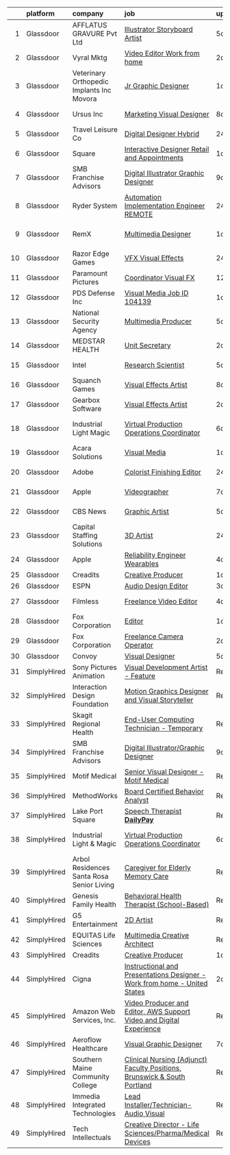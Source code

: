 

|    | platform    | company                                     | job                                                                                                                                                                                                                                                                                                                                                                                                                                                                                                                                                                                                                                                                                                                                                                                                                                                                                                                                                                                                                                                                                                                                                                                                                                                                                                                                                                                                  | update_time   | location            |
|---:|:------------|:--------------------------------------------|:-----------------------------------------------------------------------------------------------------------------------------------------------------------------------------------------------------------------------------------------------------------------------------------------------------------------------------------------------------------------------------------------------------------------------------------------------------------------------------------------------------------------------------------------------------------------------------------------------------------------------------------------------------------------------------------------------------------------------------------------------------------------------------------------------------------------------------------------------------------------------------------------------------------------------------------------------------------------------------------------------------------------------------------------------------------------------------------------------------------------------------------------------------------------------------------------------------------------------------------------------------------------------------------------------------------------------------------------------------------------------------------------------------|:--------------|:--------------------|
|  1 | Glassdoor   | AFFLATUS GRAVURE Pvt Ltd                    | [Illustrator Storyboard Artist](https://www.glassdoor.com/partner/jobListing.htm?pos=121&ao=1136043&s=58&guid=00000181fb7fcbe387e02fb3b8f7e3b9&src=GD_JOB_AD&t=SR&vt=w&ea=1&cs=1_0a05747c&cb=1657781866067&jobListingId=1007993914012&jrtk=3-0-1g7tnvj6kklu0801-1g7tnvj76i7lr800-c403801fa18c8bfc-)                                                                                                                                                                                                                                                                                                                                                                                                                                                                                                                                                                                                                                                                                                                                                                                                                                                                                                                                                                                                                                                                                                  | 5d            | Remote              |
|  2 | Glassdoor   | Vyral Mktg                                  | [Video Editor  Work from home ](https://www.glassdoor.com/partner/jobListing.htm?pos=127&ao=1136043&s=58&guid=00000181fb7fcbe387e02fb3b8f7e3b9&src=GD_JOB_AD&t=SR&vt=w&ea=1&cs=1_8e691a8c&cb=1657781866070&jobListingId=1007998842460&jrtk=3-0-1g7tnvj6kklu0801-1g7tnvj76i7lr800-69b485c67c40ea4d-)                                                                                                                                                                                                                                                                                                                                                                                                                                                                                                                                                                                                                                                                                                                                                                                                                                                                                                                                                                                                                                                                                                  | 2d            | Omaha, NE           |
|  3 | Glassdoor   | Veterinary Orthopedic Implants  Inc  Movora | [Jr  Graphic Designer](https://www.glassdoor.com/partner/jobListing.htm?pos=108&ao=1110586&s=58&guid=00000181fb7fcbe387e02fb3b8f7e3b9&src=GD_JOB_AD&t=SR&vt=w&ea=1&cs=1_c12e6da5&cb=1657781866066&jobListingId=1008000324103&cpc=82B3195DA92CAF92&jrtk=3-0-1g7tnvj6kklu0801-1g7tnvj76i7lr800-0136d53b3cda6ecf--6NYlbfkN0D0ff9e8Lfwlpl5zGbQmpn59AL71QmFd7VKOAnfyjZzp5sdngV8WPgYe0dov1m7Y2lSx3djQ4QlV0uyZ-7uJ0cKtz2_o0ineAFjeAlbSQLnNhg4MrTAxhWt4AG5yFcFYGgWTbXlVAiKXFYPEdPWr4vK2B1-s3zrcO8_2a_I8k8kMOUp90gLphdut3qT_fwnZBE9cW3Lz-5e5Nv2w7JuSF0nLCDwh4GSJTJknzUSa-wEhzn9sSa6OS6WWfhkSaD7rQ7QVKA5gc0U3qLgIs8yNMLNDwzTL2GX5Pv9RuKxb3sbUf9TNNMgdnim40zqXEwvxENtBbVZZYRmn3BEylXd8W3Z1fum2JhhHaD2eymAWicOCVp6QcbGsHQ6qhYnJayQygFG4zyXAcu9U4YPIqjZpCsISFoDCPHAMVJZr0QiWCsXjzaYbz0ywDXviDEWPrBNb-tbddC6kUSb2iM67U6Id6-QoBap-e1x2fQT0FSlzsyrQQ%3D%3D)                                                                                                                                                                                                                                                                                                                                                                                                                                                                                                                                                          | 1d            | Saint Augustine, FL |
|  4 | Glassdoor   | Ursus  Inc                                  | [Marketing   Visual Designer](https://www.glassdoor.com/partner/jobListing.htm?pos=109&ao=1110586&s=58&guid=00000181fb7fcbe387e02fb3b8f7e3b9&src=GD_JOB_AD&t=SR&vt=w&ea=1&cs=1_7e0754ec&cb=1657781866066&jobListingId=1007985675315&cpc=B076152010A3B66C&jrtk=3-0-1g7tnvj6kklu0801-1g7tnvj76i7lr800-f29d6c416d7e7661--6NYlbfkN0CT8vBT9H5mqECx2dfLV_FONLPDKpIRssxVwtj05Tmm4rA5I0VNOPdM1oYsK66ov5qs26oXjfHfguzQooc3G5Pl-ghCmGPoj2PmFbu89wOeXUIWofUIEanFBQPQQprKV32zN9Eeuix_fCN_LoNFfc6-kzPEHPQ6WqAeZZW7SVPGAneNoR4LL4ICaWUunWEm0NMQwllCqzpb2jbXfq8vno7CjDfcNhde_W5Dghnziav4Z672-EZ4y4kQl5d4YY7G0P_MzTCz_V2KGeLpA4G0WV_bzB5BrxYEhPxUTp5P0zQewCglRmI_LKCzDMzOjtzCOpIqdA9-p-0ma8y3TAf7_YdMu5lJxHjtDXCYMiVz1RSbGiZWMstjjwbxWfy1zAk4dims6IVhr0D06MhjhrLT9IhTinadZiiO_N3arpfQEHL8NFS2TVJes2V3fL8ynt-ihfqthY3_mk_bzsTiaKqF1gOLLoUYVEdAfZGElfLnbCj70cYR8BNfUQYEpQxnlvMQwQrgwfobzPgL1ZMf1hxmRlpTDvJduuetf35L6_xhN-BA5DwEhVbaVkK2cKPfVcgrSjbnLun1Tbsn7UADNFdEH-s3dBE_zB05ORRGUVsR_fHXgALR3fL_2lW0a6xYhJU8FnTQICbVemAs3gLMFRorA52-BygUw24FLMWKN_rdgbZolBA5JhSdWzCIrpy3AgbLNXP50yfj1plEJ9RmzR3-RoO74qpDZeeLlPXsKzXHFUTgO2wLggKEZizoPAEaBAdsFc1V3lzzyhrQp4uTCyUDdltct1Wx6nOtCenMxC6XADTVd6sNwonIKVbyNRmT3sJEO3ZUMiLrhGx29rn3B9LdzDhAeaAupzc15YDUaGII2N5E1J27YS3GyXuFll7QBI1RD5QO5bWLMYaFEA2S_DioeZR6ut3KlyYD6DZS138pADGSUqPCmLenFaY6lnb8-V8K_Z6vmvKW5UDFlTedHGcQbwwuZs-c1qOaYma-DvzFDT0kdjeovAqMbsEuFfrbGEc1fHs%3D) | 8d            | Los Angeles, CA     |
|  5 | Glassdoor   | Travel   Leisure Co                         | [Digital Designer  Hybrid ](https://www.glassdoor.com/partner/jobListing.htm?pos=128&ao=1136043&s=58&guid=00000181fb7fcbe387e02fb3b8f7e3b9&src=GD_JOB_AD&t=SR&vt=w&cs=1_651cbddd&cb=1657781866070&jobListingId=1008003081915&jrtk=3-0-1g7tnvj6kklu0801-1g7tnvj76i7lr800-1f3d0c5fd54e457c-)                                                                                                                                                                                                                                                                                                                                                                                                                                                                                                                                                                                                                                                                                                                                                                                                                                                                                                                                                                                                                                                                                                           | 24h           | Orlando, FL         |
|  6 | Glassdoor   | Square                                      | [Interactive Designer  Retail and Appointments](https://www.glassdoor.com/partner/jobListing.htm?pos=120&ao=1136043&s=58&guid=00000181fb7fcbe387e02fb3b8f7e3b9&src=GD_JOB_AD&t=SR&vt=w&cs=1_59b02392&cb=1657781866067&jobListingId=1008001637235&jrtk=3-0-1g7tnvj6kklu0801-1g7tnvj76i7lr800-20907a7bd1b80917-)                                                                                                                                                                                                                                                                                                                                                                                                                                                                                                                                                                                                                                                                                                                                                                                                                                                                                                                                                                                                                                                                                       | 1d            | New York, NY        |
|  7 | Glassdoor   | SMB Franchise Advisors                      | [Digital Illustrator Graphic Designer](https://www.glassdoor.com/partner/jobListing.htm?pos=117&ao=1136043&s=58&guid=00000181fb7fcbe387e02fb3b8f7e3b9&src=GD_JOB_AD&t=SR&vt=w&ea=1&cs=1_dc142aec&cb=1657781866067&jobListingId=1007982450518&jrtk=3-0-1g7tnvj6kklu0801-1g7tnvj76i7lr800-c5add34959eea285-)                                                                                                                                                                                                                                                                                                                                                                                                                                                                                                                                                                                                                                                                                                                                                                                                                                                                                                                                                                                                                                                                                           | 9d            | Remote              |
|  8 | Glassdoor   | Ryder System                                | [Automation Implementation Engineer  REMOTE ](https://www.glassdoor.com/partner/jobListing.htm?pos=107&ao=1110586&s=58&guid=00000181fb7fcbe387e02fb3b8f7e3b9&src=GD_JOB_AD&t=SR&vt=w&cs=1_e0340c27&cb=1657781866066&jobListingId=1008002123812&cpc=FA84DF7EA1EC2398&jrtk=3-0-1g7tnvj6kklu0801-1g7tnvj76i7lr800-f13bcc3fce199444--6NYlbfkN0AJ6wryg7N46VvGy3EmkapfWsWdojZUEHSy-vjm49REoV0QRFlwuAEzlioR6-O1v1MPpY0outYWv6QQUzY9gCA3ViWOxr-3oIw542ZbmUOkgCsR_IoiwzNi_B_mN7Z3uxS5S2Ce55vM66vS_MxXTcpRbe5ADtHM_zUu_D8dKBs3vSgjWlCqqXnzJFN0n8oJaam2PQKanhro9E9ywFMj-0Yf_RcFvch04cSNvSdjywu7wsBbojvO3bxonF5vacjxnV9GLI9sFQLzSoqKz9bvfjImVS4p0VHKVUtzMEicIPn1_LJb0R-bTLLexsMtu7BWI-1dZvuokZ6B253HiewPOLsTP9PenuG7nhgYo6UrFZ888R-Mt7Ra6-McCUcTB8F7QQI-qCLXsNyEumCdy2CbIG4Aebh-jWxUg8FyJATVq5xRrXTJuD-VKqGmukdSMt3axXi2RMd7F7lErpeeKEs-1mLePABCnAJyIq5IPmdpiik-Dq4sGxftNVEo)                                                                                                                                                                                                                                                                                                                                                                                                                                                                                                                                    | 24h           | Cincinnati, OH      |
|  9 | Glassdoor   | RemX                                        | [Multimedia Designer](https://www.glassdoor.com/partner/jobListing.htm?pos=110&ao=1110586&s=58&guid=00000181fb7fcbe387e02fb3b8f7e3b9&src=GD_JOB_AD&t=SR&vt=w&ea=1&cs=1_7e04a309&cb=1657781866066&jobListingId=1008000121887&cpc=FB7E4A1762AE5BEC&jrtk=3-0-1g7tnvj6kklu0801-1g7tnvj76i7lr800-57f97d4fab3b97ac--6NYlbfkN0BjjkWxnJMqt2bWVcRaVAlvBRsjLKeJHSTiWSuT7OinMbG--Fy5vnygDSAU1bjUzZ1VTW8LA7bc9abHLh_fTi753GJDLB3c1bH9fCr0jvhqfzRSth6g27U2uy5j1QLzU3cNZqixTjGpXq0Vx-LM0UknhVQnTBe0eb5xu2oiD9_uyHdvGRLDepRyN0qbryVETunPtmK6EvA4J4Gv_zdgUA0G3hNJ6yBwyvkuFCQZ1Kirmo1XcrLw-3v1N5FoyEfQlLRCycSibIFuq8iI2SpCdhAWVZwzlzmHdF6OVtUiwYNypUA13-HDebSPPlAIKNHRxvvKliIuRUc1otVeSzE9q7nDwvsSHygMkDZedRTbR-FLBN3UDGgJRK_5PEuQ8rEHRFDVeBVZPJA55ZI3jSaPyqflDwpL792SP18XTz4XLrIz-Q9-Vk8X7KmMTarzr0AYXX9L4-0QjihHKCFS3GJzoJEzJVBKH5SHZRLSkM26gxCH7oJpIG3hNy8AXHm8KSEUoKtFKAneLcwatrzFdbim6YSmYb3rhRyEY6__HH7yR5tNwjfFKhG8WGdpmRZqvr4rqTpurpkKpp_p8lriM7d7hvqa)                                                                                                                                                                                                                                                                                                                                                                                                                                                       | 1d            | Fort Washington, PA |
| 10 | Glassdoor   | Razor Edge Games                            | [VFX Visual Effects](https://www.glassdoor.com/partner/jobListing.htm?pos=114&ao=1136043&s=58&guid=00000181fb7fcbe387e02fb3b8f7e3b9&src=GD_JOB_AD&t=SR&vt=w&cs=1_64f74bfe&cb=1657781866066&jobListingId=1008002919278&jrtk=3-0-1g7tnvj6kklu0801-1g7tnvj76i7lr800-43c429f9e3d05c00-)                                                                                                                                                                                                                                                                                                                                                                                                                                                                                                                                                                                                                                                                                                                                                                                                                                                                                                                                                                                                                                                                                                                  | 24h           | Remote              |
| 11 | Glassdoor   | Paramount Pictures                          | [Coordinator  Visual FX](https://www.glassdoor.com/partner/jobListing.htm?pos=122&ao=1136043&s=58&guid=00000181fb7fcbe387e02fb3b8f7e3b9&src=GD_JOB_AD&t=SR&vt=w&cs=1_6ecdeeb5&cb=1657781866067&jobListingId=1007977299470&jrtk=3-0-1g7tnvj6kklu0801-1g7tnvj76i7lr800-5c747d95737274b9-)                                                                                                                                                                                                                                                                                                                                                                                                                                                                                                                                                                                                                                                                                                                                                                                                                                                                                                                                                                                                                                                                                                              | 12d           | Los Angeles, CA     |
| 12 | Glassdoor   | PDS Defense  Inc                            | [Visual Media   Job ID 104139](https://www.glassdoor.com/partner/jobListing.htm?pos=104&ao=1110586&s=58&guid=00000181fb7fcbe387e02fb3b8f7e3b9&src=GD_JOB_AD&t=SR&vt=w&cs=1_8cc9a0e3&cb=1657781866065&jobListingId=1008000664580&cpc=7F6F94E2229B3AB5&jrtk=3-0-1g7tnvj6kklu0801-1g7tnvj76i7lr800-c48d48f2cf6d497c--6NYlbfkN0BLQ6hkz6GMEPsiDV6dZwFY4wMBUE_AioakCFmtqBrqGrxCtQ4UOaWb1H3TF5yZ3th9fN0ioFnT937hnbYyIeOC50zV8duBtfaBQzCRKsZfXbsPCAfVKGg5XYKfM0dp5vfmsIb0gd1mWdsa_kGFQ8FXfWjqNIoH49s2U25S0ivcRE4UOf16Kd61YyJy-GXfRulAnyYnKdfl9pR1TuqDAk7e_EZ_ykAxzOFdO8Xtm6zERMmZY3-KDeAxbvNk3sQfJezTE-g-N4gdQvnLV3uvf_zcJ7Hu89DVH5IZCj_FL03c4IcDInHfU8HM9oth8vbEOtXmgT2SYs8gbc7TbRcHreEcVJYMpBhjQgAXM8RfDeM6jI31DmnpViOPE_KzKuXzpbt4OGJfeEGzvGSQacqf6UubTBnbX3UKQ1e5KplYbQ9kQs_KvqDVRdcZNGH9n0hG2l-1GqppvpUAQjcGSFeNrAKqidJ8kcQVyiiLrz8BxLAL7o8ueZFemYfq9A_TVSwLwX_soPjP4J2yrQ%3D%3D)                                                                                                                                                                                                                                                                                                                                                                                                                                                                                                                       | 1d            | Owego, NY           |
| 13 | Glassdoor   | National Security Agency                    | [Multimedia Producer](https://www.glassdoor.com/partner/jobListing.htm?pos=102&ao=1110586&s=58&guid=00000181fb7fcbe387e02fb3b8f7e3b9&src=GD_JOB_AD&t=SR&vt=w&cs=1_cd73803e&cb=1657781866065&jobListingId=1007993375710&cpc=1FDE87803EF93CD3&jrtk=3-0-1g7tnvj6kklu0801-1g7tnvj76i7lr800-220c831acd0bd84b--6NYlbfkN0AC5S5KfpcrE62cRuYLg6qW_HWiPjKHP06qk-AGfbwYtGlr3wcSMURH9oqKq1q2FCeFdF-hDASgdfb-tVnNfNiv33OhXMBcetZrCWqK5PvNEGBbxq02kyraPivYhiIaFSxNcGgWJ-bzkon-S78Jn4FQOuToT1FsynWmW2qfQQnLBdM2NIkJ9bwrHuti9O9hOYRMJQPBDeAAKWvlXuA3nJYDQax03p6BJWeFR3KTlUSb6rfEvKwMkWrEv2GH9Yo3MSTF9B6vMRAPcl02OiDW9bFUYw4p94Lm1eLLIjFRP52giOo-ya9ixBK4Os62m2DZIRGgh0Hs-iUyPd1aW9x1VdjerWZYH0iY-7tOtLGreS_AsT6L1D79k794aQlODHzchhU0xZTfSCZylfjjLofY1jXG3f7O541jeTh9_5scqexp_0NjRgXfjn6wKqeWe6O0LkNyyxsA9F0wntXbpKUmP_vKOeKLpcgQumU%3D)                                                                                                                                                                                                                                                                                                                                                                                                                                                                                                                                                                              | 5d            | Fort Gordon, GA     |
| 14 | Glassdoor   | MEDSTAR HEALTH                              | [Unit Secretary](https://www.glassdoor.com/partner/jobListing.htm?pos=125&ao=1136043&s=58&guid=00000181fb7fcbe387e02fb3b8f7e3b9&src=GD_JOB_AD&t=SR&vt=w&cs=1_c631f4d2&cb=1657781866069&jobListingId=1007997671528&jrtk=3-0-1g7tnvj6kklu0801-1g7tnvj76i7lr800-cb8cdb2046ffe4e0-)                                                                                                                                                                                                                                                                                                                                                                                                                                                                                                                                                                                                                                                                                                                                                                                                                                                                                                                                                                                                                                                                                                                      | 2d            | Washington, DC      |
| 15 | Glassdoor   | Intel                                       | [Research Scientist](https://www.glassdoor.com/partner/jobListing.htm?pos=129&ao=1136043&s=58&guid=00000181fb7fcbe387e02fb3b8f7e3b9&src=GD_JOB_AD&t=SR&vt=w&cs=1_5d29b706&cb=1657781866070&jobListingId=1007992356732&jrtk=3-0-1g7tnvj6kklu0801-1g7tnvj76i7lr800-84a68ba6bc140623-)                                                                                                                                                                                                                                                                                                                                                                                                                                                                                                                                                                                                                                                                                                                                                                                                                                                                                                                                                                                                                                                                                                                  | 5d            | Santa Clara, CA     |
| 16 | Glassdoor   | Squanch Games                               | [Visual Effects Artist](https://www.glassdoor.com/partner/jobListing.htm?pos=113&ao=1136043&s=58&guid=00000181fb7fcbe387e02fb3b8f7e3b9&src=GD_JOB_AD&t=SR&vt=w&ea=1&cs=1_1525f799&cb=1657781866066&jobListingId=1007985791841&jrtk=3-0-1g7tnvj6kklu0801-1g7tnvj76i7lr800-03dc8f628835d2e5-)                                                                                                                                                                                                                                                                                                                                                                                                                                                                                                                                                                                                                                                                                                                                                                                                                                                                                                                                                                                                                                                                                                          | 8d            | Remote              |
| 17 | Glassdoor   | Gearbox Software                            | [Visual Effects Artist](https://www.glassdoor.com/partner/jobListing.htm?pos=112&ao=1136043&s=58&guid=00000181fb7fcbe387e02fb3b8f7e3b9&src=GD_JOB_AD&t=SR&vt=w&ea=1&cs=1_95c63a73&cb=1657781866066&jobListingId=1007998860820&jrtk=3-0-1g7tnvj6kklu0801-1g7tnvj76i7lr800-fa056ef69a544c96-)                                                                                                                                                                                                                                                                                                                                                                                                                                                                                                                                                                                                                                                                                                                                                                                                                                                                                                                                                                                                                                                                                                          | 2d            | Frisco, TX          |
| 18 | Glassdoor   | Industrial Light   Magic                    | [Virtual Production Operations Coordinator](https://www.glassdoor.com/partner/jobListing.htm?pos=126&ao=1136043&s=58&guid=00000181fb7fcbe387e02fb3b8f7e3b9&src=GD_JOB_AD&t=SR&vt=w&cs=1_57405d6d&cb=1657781866070&jobListingId=1007989924306&jrtk=3-0-1g7tnvj6kklu0801-1g7tnvj76i7lr800-018c295f45bedb85-)                                                                                                                                                                                                                                                                                                                                                                                                                                                                                                                                                                                                                                                                                                                                                                                                                                                                                                                                                                                                                                                                                           | 6d            | San Francisco, CA   |
| 19 | Glassdoor   | Acara Solutions                             | [Visual Media](https://www.glassdoor.com/partner/jobListing.htm?pos=106&ao=1110586&s=58&guid=00000181fb7fcbe387e02fb3b8f7e3b9&src=GD_JOB_AD&t=SR&vt=w&ea=1&cs=1_82561f23&cb=1657781866066&jobListingId=1008001387409&cpc=48B9F4758953335C&jrtk=3-0-1g7tnvj6kklu0801-1g7tnvj76i7lr800-2d3143917148019d--6NYlbfkN0BQuJXpfawXtfhwzLerQhC04iCxGrelUvn_xttDeop7CMmG32gURwRx4iGHpLJxSZDbTb8n95HBD0KayNhwXP7fJuQ2xUgvOJIUtu7QWDKGWjAWRNYhvgOVPsoVQWhdB9ujorabPn5ABfQPikdeODhficlaSTnawS2o9OTxeyWn5bj0VgUr6cvOFg7uPwNiYpNm2Fpq3a56I0aszioieyUS2H-pWU-Taa6OAwfhLfHRL027vLOIhQF0ZBCERB3taZSwO-wRrXD4iHLlvvL-tlcJxP4lrL7jUnvWeEQaanfJfmy2s0NfdTzqci3j0Ij8YI9jnDTlD3v3Xhznt-2JySXRSIMBLt5lEM3GkQHGzLBiyh3A94Pk8brd87oLn9Eq3-D5JpaXehPTBxQkmnw0-zMZraiR4D08PlK-7d1KbELf0fZGWazX8EMtjfEjYQfjPEN-PEABfHgRtUiliAUiT_txNk_Bb9AU27OUr1WGH7awgY8QGxwqdZ9J_uHjbO2vsp_kg814aOIFXuXMC2ADatGgX3mjlpYZZeJdeoR4cVN5EkJXFZxgwM9w8VPhsd-32aSLmB125q-RvmGplfMtDNdtcFCKWmwoP57IpmUfFC5jrWhZPG5PEex0A7oM88D8vA1ewpnZzad2M5dMjLz0d6J3J0XEc15kRDwBiGwn24wojta7aiLYTGnjAxvfCKvQpOo3PCorzfoAjEa2b9KB2e3ZydJzkYctz9M%3D)                                                                                                                                                                                                                                                                                                                | 1d            | Owego, NY           |
| 20 | Glassdoor   | Adobe                                       | [Colorist   Finishing Editor](https://www.glassdoor.com/partner/jobListing.htm?pos=130&ao=1136043&s=58&guid=00000181fb7fcbe387e02fb3b8f7e3b9&src=GD_JOB_AD&t=SR&vt=w&cs=1_1fa0f3a1&cb=1657781866070&jobListingId=1008002510772&jrtk=3-0-1g7tnvj6kklu0801-1g7tnvj76i7lr800-1d0dd2c7a72ff196-)                                                                                                                                                                                                                                                                                                                                                                                                                                                                                                                                                                                                                                                                                                                                                                                                                                                                                                                                                                                                                                                                                                         | 24h           | Los Angeles, CA     |
| 21 | Glassdoor   | Apple                                       | [Videographer](https://www.glassdoor.com/partner/jobListing.htm?pos=103&ao=1110586&s=58&guid=00000181fb7fcbe387e02fb3b8f7e3b9&src=GD_JOB_AD&t=SR&vt=w&cs=1_a4886ab6&cb=1657781866065&jobListingId=1007988604866&cpc=8795CF9063CD573D&jrtk=3-0-1g7tnvj6kklu0801-1g7tnvj76i7lr800-e82a78b500ee6f24--6NYlbfkN0BvKrLyj5gPmtZO9T8euul8TCxuuKNOtzRJOomxnwSEodTz2Bc-sPZlO_uSwsktAehPcL8Zl456sTSj6NSkNPEiy2KJu0uMsa2ndD0fbUZA75N3_VG2v_FLChKllAJTvUAsQoKOWAfjSGUZdJYVvvytGG24jNeHAmVTTCYyp_Ugu1x_cajke-q-9OQ3Ks9SPTuvy_55CglkANxSw3A0cxzThnzmoVDuNKPDyV1xmFuly-Al5ky7_FO_rYDM2CJ6XEs00qiFAe0FUmHSFojhDCfPz3d84W7U6iKb27U13ZuayFsZT-oVVZLOeFt1TejDN66JKL9rB0xdCY2-2b_UV0gdgu76E_fbR3UixFLjq2f9uzSL1Dd80ULN8Unu81geTi0M84P8jWMu5Yuvry7_mViH7r7g9-U5SDmVlsOworTpL0wHYlegT575DLBhBhM_68VSi0ls-nsZpUeWcvJMOAQN7vpOMNpnDqKfdgqaBT_qHJEn_o1GXHyurl6igFbqNWgDhym18FzOrJ-n39xLLlvRjsVX0gd-p0QNiVOAADBUlg_avL_6k30A7YvC-Ys4JK0KUEbTuP90j2Q1ZvXxNTX55QcaHja5f7GLgSuy8zgc1pELQyT3Tt8eXaE0pY_RZMPmVeAtOyqQEZk7WMhFeUVz5GOz1tW8urmjq7A3iUpj5WRbozLkaHc0d-jvWhMDxWQtofPPHVk9oZqbWTcT-FOIk9ZjUYrU30IFNYb_FJdcl7XL7ND_DpcCtN9vFDIzqKXrsVZYrE6jzKuYJLTAEfQZzRGoyBr-ts1giHz6k009v6UNilGnHwLYx0zrol83R0fin39elmoAX0AHat2TLa-dnpF09pzwWjzyU9F4mDXCLzFjrKhufpT2p594Nzic9wzx4KJ0bfhfw4ggr9IS3JBCjWib7Fmw5wMErn7tj8An4xkCjdvu6hoV)                                                                                                   | 7d            | Cupertino, CA       |
| 22 | Glassdoor   | CBS News                                    | [Graphic Artist](https://www.glassdoor.com/partner/jobListing.htm?pos=123&ao=1136043&s=58&guid=00000181fb7fcbe387e02fb3b8f7e3b9&src=GD_JOB_AD&t=SR&vt=w&cs=1_b0e36c6b&cb=1657781866069&jobListingId=1007993094417&jrtk=3-0-1g7tnvj6kklu0801-1g7tnvj76i7lr800-cf78543cdbe56645-)                                                                                                                                                                                                                                                                                                                                                                                                                                                                                                                                                                                                                                                                                                                                                                                                                                                                                                                                                                                                                                                                                                                      | 5d            | New York, NY        |
| 23 | Glassdoor   | Capital Staffing Solutions                  | [3D Artist](https://www.glassdoor.com/partner/jobListing.htm?pos=111&ao=1110586&s=58&guid=00000181fb7fcbe387e02fb3b8f7e3b9&src=GD_JOB_AD&t=SR&vt=w&ea=1&cs=1_4f2e1488&cb=1657781866066&jobListingId=1008002688754&cpc=2CAED5C921A5F994&jrtk=3-0-1g7tnvj6kklu0801-1g7tnvj76i7lr800-0870b1264a7c6870--6NYlbfkN0AHXq2vAVwR3IH7wgnTMdWCa3HguypIXx0DFudX-u0zu6XSU0N9gDGCMsnO9yvyAfMzTuHmOneVU-RP5qaA3IW8evPX3BfijUQEnTxzUp2MQCRGFcoZyf9QVxjMXeT02RJ-ygPGUrCkw4jUoQFg11cMfJS-FeEYhazPry4w4ejMcK9mPZiGPyLpyPEhuHx_X56EnCG3dzeUNUzI__qoEdd5NY-J1oI0WY7r-xOT1FtiwbH0P8g3MI5Xcimhl4gB1kTUffneH6ZlEyn6oEamMM2w6rBBdEfv8drrRx3_OlWMVBjr6dne5dde9gAugF4p5-B8PKp9lDCa3MCXbVl4RtNxsjKMkmktip8_42OMkUKoIhMEyMAgiNVjlgq8NkmL8dtPUCPyjodA4NYa5QjI1htnPpOuAMhLPjYSu4ZG_gvm7MSf3K2u8i7yddv-iCnIIDtF1Rz92KxDV1k9ZXUXjElyqh8hKxKN6aHgpTb8mnx9i0lI8DJ9j2p4CCIIrUJK9Fe0-HrHgHNqIp6LjfbA_wr7)                                                                                                                                                                                                                                                                                                                                                                                                                                                                                                                                 | 24h           | Burlingame, CA      |
| 24 | Glassdoor   | Apple                                       | [Reliability Engineer   Wearables](https://www.glassdoor.com/partner/jobListing.htm?pos=105&ao=1110586&s=58&guid=00000181fb7fcbe387e02fb3b8f7e3b9&src=GD_JOB_AD&t=SR&vt=w&cs=1_50f4de06&cb=1657781866065&jobListingId=1007994891486&cpc=AC285F3A3ECA6BB0&jrtk=3-0-1g7tnvj6kklu0801-1g7tnvj76i7lr800-3225ec174e901948--6NYlbfkN0BvKrLyj5gPmtZO9T8euul8TCxuuKNOtzRJOomxnwSEodTz2Bc-sPZlO_uSwsktAejN199eymxu_kJ7bHIa6nOenmyjPbNnVEYWfx7IPucaf2XZFLyGyrvb1L9HaqPjQ63W3eG380w1Bx0ZVjqLv-VVRXN9Tf9UKpuwisXLgO2vE7HwoGn4h4jc02rq-cMIBBy8s8C3CgEPNsjEmTGj1e1GKNkYK11YqIp11nGCYPtYGOvCOiuXup-wby6ax0vgvAhkyQcN0UAvehScDYMcZOvmM6xtIIr2zHF4qHUI6eVGWiKfuiJ0z8_XsimehBkr0czpj6xBLKqJeDqhgn3RL6tK5lbjhcaKPvG9vGV3CSmOxxQR0m5oQMI-q8psNGzgj2UJvMRf84zuEHMr960e10nI0rHBc7VZBD_Zq94oktGKHU6-U8PuhqOPV4RyWRO7U75vshPQ6UhQZUFrXHlldjQ3PH_LiP2csahQ7JjF4Lv3pdGuFrHXL_kt6pFwur5mu_lkUipCG3-Egh5vYCEF8Fe1WR8RQGecXCvMyd_8u-APygHkrzCMknGIB0avA8JE_VKvpNlQLquovEpDrqhPSEV5lV74gxdMk0SQQCmkhfOZA9EvYuw0y0lP2Zk44whgp2MzdghWOFnZoEIo8S-hUd0kUSK1-xwfUKdaZuqHyU1XaB_OCDSPtoKGLPUt9AnoxsEpMmkT8ZYNor0o7mkeicJHJu914vnNocrNpas3x8PMGxuUrU0UfFZF36TH4dIPQ08OSDgj_67ZPDDnnNsIZf1JnQ7V9xmLLs6wpHxEnEzby77EVy8Hyiwt5yf3OHedbZfPaEwb72Jtqk6mNilZ_j4gaxVWiWmV1D9JjlR5n0ggXSXRlTTRJPdKNWw6h1hDyk3aNwU40ecpJkaZknLJXipwP4cnZzI5nbSKtIxVI95pJi-C6hTBIdjfxQym1ChuUirBWYFEgndYw75FFAf_3yt9)                                               | 4d            | Cupertino, CA       |
| 25 | Glassdoor   | Creadits                                    | [Creative Producer](https://www.glassdoor.com/partner/jobListing.htm?pos=118&ao=1136043&s=58&guid=00000181fb7fcbe387e02fb3b8f7e3b9&src=GD_JOB_AD&t=SR&vt=w&ea=1&cs=1_2b54aa96&cb=1657781866067&jobListingId=1008001226991&jrtk=3-0-1g7tnvj6kklu0801-1g7tnvj76i7lr800-f805c712dc42c9fb-)                                                                                                                                                                                                                                                                                                                                                                                                                                                                                                                                                                                                                                                                                                                                                                                                                                                                                                                                                                                                                                                                                                              | 1d            | Remote              |
| 26 | Glassdoor   | ESPN                                        | [Audio Design Editor](https://www.glassdoor.com/partner/jobListing.htm?pos=101&ao=1110586&s=58&guid=00000181fb7fcbe387e02fb3b8f7e3b9&src=GD_JOB_AD&t=SR&vt=w&cs=1_00806005&cb=1657781866065&jobListingId=1007995812062&cpc=A0637F14311B9419&jrtk=3-0-1g7tnvj6kklu0801-1g7tnvj76i7lr800-4a76f99a140c00e8--6NYlbfkN0DAFTyt7pbDCC2JPO79CSdi1dIb81yjczP5qsKcZIxgiYm3-7g-689Ur9xqU8QiYHXFWYg4D07I0bZKO5oi-tTNcTHWDS9gnUXKPSC0MlewkjBTO1UeiWkyDd4mpMKT5eq_oU9HyL4x0ZbZtyc-m0YwZRRhVOSWi2cA__Bf2oEV8X-k4328DseNqYaHvinGo8f4r2181x3mBeY_jyS-W-x77akewpp7Bn8YhI-bnSlTKyiRppq1jsAce3wTbC0lDntSXfTunClYUciFTrRxrjdo_uLgDZuZWX1-8PxvHj04Lvy-Z7A_0OS-94SWSm5iteHsA08eBdy4MLrXv4oF2bEMNOwDi7R7RXHTRTogLi0AicbtvansbngR2QThmDSM0rHjFzi55JHCkK3HQ4WGq-IRMdc0StS3JgKZdOi2mLYeruvjz94I2Y6ZuoEMQCo5SWbFmeO68xlEsw%3D%3D)                                                                                                                                                                                                                                                                                                                                                                                                                                                                                                                                                                                                | 3d            | Bristol, CT         |
| 27 | Glassdoor   | Filmless                                    | [Freelance Video Editor](https://www.glassdoor.com/partner/jobListing.htm?pos=116&ao=1136043&s=58&guid=00000181fb7fcbe387e02fb3b8f7e3b9&src=GD_JOB_AD&t=SR&vt=w&ea=1&cs=1_2079b11d&cb=1657781866067&jobListingId=1007994877568&jrtk=3-0-1g7tnvj6kklu0801-1g7tnvj76i7lr800-e6948b07f2020b94-)                                                                                                                                                                                                                                                                                                                                                                                                                                                                                                                                                                                                                                                                                                                                                                                                                                                                                                                                                                                                                                                                                                         | 4d            | Minneapolis, MN     |
| 28 | Glassdoor   | Fox Corporation                             | [Editor](https://www.glassdoor.com/partner/jobListing.htm?pos=115&ao=1136043&s=58&guid=00000181fb7fcbe387e02fb3b8f7e3b9&src=GD_JOB_AD&t=SR&vt=w&cs=1_a98fa5aa&cb=1657781866067&jobListingId=1008001253601&jrtk=3-0-1g7tnvj6kklu0801-1g7tnvj76i7lr800-5647021b84b0e8c7-)                                                                                                                                                                                                                                                                                                                                                                                                                                                                                                                                                                                                                                                                                                                                                                                                                                                                                                                                                                                                                                                                                                                              | 1d            | Seattle, WA         |
| 29 | Glassdoor   | Fox Corporation                             | [Freelance Camera Operator](https://www.glassdoor.com/partner/jobListing.htm?pos=119&ao=1136043&s=58&guid=00000181fb7fcbe387e02fb3b8f7e3b9&src=GD_JOB_AD&t=SR&vt=w&cs=1_1ba020da&cb=1657781866067&jobListingId=1007998031027&jrtk=3-0-1g7tnvj6kklu0801-1g7tnvj76i7lr800-ac7ff73c34324ae9-)                                                                                                                                                                                                                                                                                                                                                                                                                                                                                                                                                                                                                                                                                                                                                                                                                                                                                                                                                                                                                                                                                                           | 2d            | Washington, DC      |
| 30 | Glassdoor   | Convoy                                      | [Visual Designer](https://www.glassdoor.com/partner/jobListing.htm?pos=124&ao=1136043&s=58&guid=00000181fb7fcbe387e02fb3b8f7e3b9&src=GD_JOB_AD&t=SR&vt=w&cs=1_c05b53bf&cb=1657781866069&jobListingId=1007993491306&jrtk=3-0-1g7tnvj6kklu0801-1g7tnvj76i7lr800-5c65e33884a7bc9e-)                                                                                                                                                                                                                                                                                                                                                                                                                                                                                                                                                                                                                                                                                                                                                                                                                                                                                                                                                                                                                                                                                                                     | 5d            | Seattle, WA         |
| 31 | SimplyHired | Sony Pictures Animation                     | [Visual Development Artist - Feature](https://www.simplyhired.com/job/__l3QV_kINNExp5pBBoEZ4h0ypddIMq66mbnKSUA9j9fi8F8dGUsUA?q=visual+effects)                                                                                                                                                                                                                                                                                                                                                                                                                                                                                                                                                                                                                                                                                                                                                                                                                                                                                                                                                                                                                                                                                                                                                                                                                                                       | Recently      | Culver City, CA     |
| 32 | SimplyHired | Interaction Design Foundation               | [Motion Graphics Designer and Visual Storyteller](https://www.simplyhired.com/job/vBbJF7EY2Ei3zu4ES1BbcZXKYqRco6-gTk4b2bmABCDbPLItwxUqpQ?q=visual+effects)                                                                                                                                                                                                                                                                                                                                                                                                                                                                                                                                                                                                                                                                                                                                                                                                                                                                                                                                                                                                                                                                                                                                                                                                                                           | Recently      | Remote              |
| 33 | SimplyHired | Skagit Regional Health                      | [End-User Computing Technician - Temporary](https://www.simplyhired.com/job/lI09PUUwnPTtJoaUmWwPq11MyTV3t6sPJMzWUrFtOdiHJoAm8p6K8Q?q=visual+effects)                                                                                                                                                                                                                                                                                                                                                                                                                                                                                                                                                                                                                                                                                                                                                                                                                                                                                                                                                                                                                                                                                                                                                                                                                                                 | Recently      | Mount Vernon, WA    |
| 34 | SimplyHired | SMB Franchise Advisors                      | [Digital Illustrator/Graphic Designer](https://www.simplyhired.com/job/8losub6_ILil13F0GnS6wgsyADSZ3qbqZG9ugB3tD5jYP4yUi78zsA?q=visual+effects)                                                                                                                                                                                                                                                                                                                                                                                                                                                                                                                                                                                                                                                                                                                                                                                                                                                                                                                                                                                                                                                                                                                                                                                                                                                      | 9d            | Remote              |
| 35 | SimplyHired | Motif Medical                               | [Senior Visual Designer - Motif Medical](https://www.simplyhired.com/job/QMJpd5MhBC21cF6XIDf96mumd-EMsrWyS1R3kw6USfBxlHBmKR7okg?q=visual+effects)                                                                                                                                                                                                                                                                                                                                                                                                                                                                                                                                                                                                                                                                                                                                                                                                                                                                                                                                                                                                                                                                                                                                                                                                                                                    | Recently      | Asheville, NC       |
| 36 | SimplyHired | MethodWorks                                 | [Board Certified Behavior Analyst](https://www.simplyhired.com/job/waBo_4fr9ocI3OA_ESqiA7ISWzJojZp5ZrK-JYrPE2Mc-utbYfKTEw?q=visual+effects)                                                                                                                                                                                                                                                                                                                                                                                                                                                                                                                                                                                                                                                                                                                                                                                                                                                                                                                                                                                                                                                                                                                                                                                                                                                          | Recently      | Anchorage, AK       |
| 37 | SimplyHired | Lake Port Square                            | [Speech Therapist **DailyPay**](https://www.simplyhired.com/job/UnbmGA5ask0d3rqUECA3Vus0b1qHb1rsdbo-W4HeVzi_DQ2TQoAJ7Q?q=visual+effects)                                                                                                                                                                                                                                                                                                                                                                                                                                                                                                                                                                                                                                                                                                                                                                                                                                                                                                                                                                                                                                                                                                                                                                                                                                                             | Recently      | Leesburg, FL        |
| 38 | SimplyHired | Industrial Light & Magic                    | [Virtual Production Operations Coordinator](https://www.simplyhired.com/job/GoNrd8hJt9uFzdq4BsE8uE5broyUBG7lYHh-w9LEAGBerH_SJJ_H6w?q=visual+effects)                                                                                                                                                                                                                                                                                                                                                                                                                                                                                                                                                                                                                                                                                                                                                                                                                                                                                                                                                                                                                                                                                                                                                                                                                                                 | 6d            | San Francisco, CA   |
| 39 | SimplyHired | Arbol Residences Santa Rosa Senior Living   | [Caregiver for Elderly Memory Care](https://www.simplyhired.com/job/Emt3zM3Dw879nmBPG6XlpkSyneEeZYYwM-oV9HM-NDJc5b9_GiWdoQ?q=visual+effects)                                                                                                                                                                                                                                                                                                                                                                                                                                                                                                                                                                                                                                                                                                                                                                                                                                                                                                                                                                                                                                                                                                                                                                                                                                                         | Recently      | Santa Rosa, CA      |
| 40 | SimplyHired | Genesis Family Health                       | [Behavioral Health Therapist (School-Based)](https://www.simplyhired.com/job/hTgdZsyhTBCdpDrsuGZBwdR4CxKsKBA1zOczyDowxHzP1U6srMahlA?q=visual+effects)                                                                                                                                                                                                                                                                                                                                                                                                                                                                                                                                                                                                                                                                                                                                                                                                                                                                                                                                                                                                                                                                                                                                                                                                                                                | Recently      | Ulysses, KS         |
| 41 | SimplyHired | G5 Entertainment                            | [2D Artist](https://www.simplyhired.com/job/Sigtge4nG7ayS4-4JKqbM4gtX9-ZFefL3on0nDZFc6I5h0f2Ei5pRg?q=visual+effects)                                                                                                                                                                                                                                                                                                                                                                                                                                                                                                                                                                                                                                                                                                                                                                                                                                                                                                                                                                                                                                                                                                                                                                                                                                                                                 | Recently      | Remote              |
| 42 | SimplyHired | EQUITAS Life Sciences                       | [Multimedia Creative Architect](https://www.simplyhired.com/job/ichTX3k1Ejo7tX1GyCNQsvRJKJYEbv4IqWgcjyZm74n5FB1102LY-Q?q=visual+effects)                                                                                                                                                                                                                                                                                                                                                                                                                                                                                                                                                                                                                                                                                                                                                                                                                                                                                                                                                                                                                                                                                                                                                                                                                                                             | Recently      | Essex, VT           |
| 43 | SimplyHired | Creadits                                    | [Creative Producer](https://www.simplyhired.com/job/5f9OIpEZNCk55vLKrU9a2FzX3NVlBI84pXkDNWsXx2cyGa5J49GqNQ?q=visual+effects)                                                                                                                                                                                                                                                                                                                                                                                                                                                                                                                                                                                                                                                                                                                                                                                                                                                                                                                                                                                                                                                                                                                                                                                                                                                                         | 1d            | Remote              |
| 44 | SimplyHired | Cigna                                       | [Instructional and Presentations Designer - Work from home - United States](https://www.simplyhired.com/job/OI7N_INnZpUEPpgIHMMb8et5tynTsrZEcd7Gd-_Yd6ngooMb5diZmw?q=visual+effects)                                                                                                                                                                                                                                                                                                                                                                                                                                                                                                                                                                                                                                                                                                                                                                                                                                                                                                                                                                                                                                                                                                                                                                                                                 | 2d            | Hartford, CT        |
| 45 | SimplyHired | Amazon Web Services, Inc.                   | [Video Producer and Editor, AWS Support Video and Digital Experience](https://www.simplyhired.com/job/oJRMVtPR8LlFvNouJFFip2oTV8nd0n3BVGVS3DLjLOTE-prK8t1Fkw?q=visual+effects)                                                                                                                                                                                                                                                                                                                                                                                                                                                                                                                                                                                                                                                                                                                                                                                                                                                                                                                                                                                                                                                                                                                                                                                                                       | Recently      | Remote              |
| 46 | SimplyHired | Aeroflow Healthcare                         | [Visual Graphic Designer](https://www.simplyhired.com/job/DNxsnDIH3BDIfFGj1HG-dpGhqPwnbi-y4urc66FnAEy_x7vv8c9UOQ?q=visual+effects)                                                                                                                                                                                                                                                                                                                                                                                                                                                                                                                                                                                                                                                                                                                                                                                                                                                                                                                                                                                                                                                                                                                                                                                                                                                                   | 7d            | Asheville, NC       |
| 47 | SimplyHired | Southern Maine Community College            | [Clinical Nursing (Adjunct) Faculty Positions, Brunswick & South Portland](https://www.simplyhired.com/job/DQqkVLmXc7TDR-AeqBGJnZ79y-f1HmDhLg3jrb50QL6fh0rE3soaTg?q=visual+effects)                                                                                                                                                                                                                                                                                                                                                                                                                                                                                                                                                                                                                                                                                                                                                                                                                                                                                                                                                                                                                                                                                                                                                                                                                  | Recently      | Maine               |
| 48 | SimplyHired | Immedia Integrated Technologies             | [Lead Installer/Technician-Audio Visual](https://www.simplyhired.com/job/IL_TH2SXPlz2tOw2DDE_I22xSpEewZlkJne33ZaAXd-CmCI5oTmI_A?q=visual+effects)                                                                                                                                                                                                                                                                                                                                                                                                                                                                                                                                                                                                                                                                                                                                                                                                                                                                                                                                                                                                                                                                                                                                                                                                                                                    | Recently      | Scottsdale, AZ      |
| 49 | SimplyHired | Tech Intellectuals                          | [Creative Director - Life Sciences/Pharma/Medical Devices](https://www.simplyhired.com/job/kPO-RzuTypgSTTtVSgptT-Omz7JR5wWK0KCYi6D4A_HWfbPYMi6KrA?q=visual+effects)                                                                                                                                                                                                                                                                                                                                                                                                                                                                                                                                                                                                                                                                                                                                                                                                                                                                                                                                                                                                                                                                                                                                                                                                                                  | Recently      | Remote              |